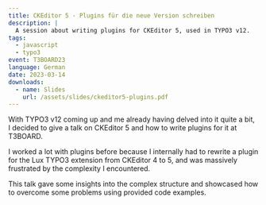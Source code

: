 ```yaml
---
title: CKEditor 5 - Plugins für die neue Version schreiben
description: |
  A session about writing plugins for CKEditor 5, used in TYPO3 v12.
tags:
  - javascript
  - typo3
event: T3BOARD23
language: German
date: 2023-03-14
downloads:
  - name: Slides
    url: /assets/slides/ckeditor5-plugins.pdf
---
```


With TYPO3 v12 coming up and me already having delved into it quite a bit, I
decided to give a talk on CKEditor 5 and how to write plugins for it at T3BOARD.

I worked a lot with plugins before because I internally had to rewrite a plugin
for the Lux TYPO3 extension from CKEditor 4 to 5, and was massively frustrated
by the complexity I encountered.

This talk gave some insights into the complex structure and showcased how to
overcome some problems using provided code examples.
